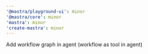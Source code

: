 ```yaml
---
'@mastra/playground-ui': minor
'@mastra/core': minor
'mastra': minor
'create-mastra': minor
---
```


Add workflow graph in agent (workflow as tool in agent)
